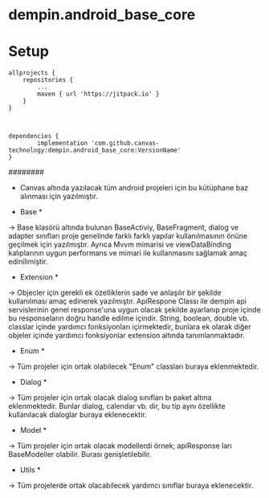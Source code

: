 # dempin.android_base_core

# Setup


	allprojects {
		repositories {
			...
			maven { url 'https://jitpack.io' }
		}
	}
 
 

	dependencies {
	        implementation 'com.github.canvas-technology:dempin.android_base_core:VersionName'
	}
 

########


* Canvas altında yazılacak tüm android projeleri için bu kütüphane baz alınması için yazılmıştır.

* Base * 

 -> Base klasörü altında bulunan  BaseActiviy, BaseFragment, dialog ve adapter sınıfları proje genelinde farklı farklı yapılar kullanılmasının
önüne geçilmek için yazılmıştır. Ayrıca Mvvm mimarisi ve viewDataBinding kalıplarının uygun performans ve mimari ile kullanmasını sağlamak
amaç edinilimiştir.

* Extension * 

-> Objecler için gerekli ek özelliklerin sade ve anlaşılır bir şekilde kullanılması amaç edinerek yazılmıştır. ApiRespone Classı ile dempin 
api servislerinin genel response'una uygun olacak şekilde ayarlanıp proje içinde bu responseların doğru handle edilme içindir. String, boolean, double vb.
classlar içinde yardımcı fonksiyonları içirmektedir, bunlara ek olarak diğer objeler içinde yardımcı fonksiyonlar extension altında tanımlanmaktadır.

* Enum *
 
-> Tüm projeler için ortak olabilecek "Enum" classları buraya eklenmektedir.

* Dialog *

-> Tüm projeler için ortak olacak dialog sınıfları bı paket altına eklenmektedir. Bunlar dialog, calendar vb. dir, bu tip aynı özellikte kullanılacak 
dialoglar buraya eklenecektir.

* Model *

 -> Tüm projeler için ortak olacak modellerdi örnek; apiResponse ları BaseModeller olabilir. Burası genişletilebilir.
 
 * Utils *

-> Tüm projelerde ortak olacabilecek yardımcı sınıflar buraya eklenecektir.
